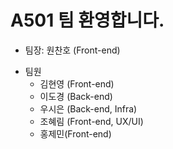 # A501 팀 환영합니다.

+ 팀장: 원찬호 (Front-end)
- 팀원
  - 김현영 (Front-end)
  - 이도경 (Back-end)
  - 우시은 (Back-end, Infra)
  - 조혜림 (Front-end, UX/UI)
  - 홍제민(Front-end)

